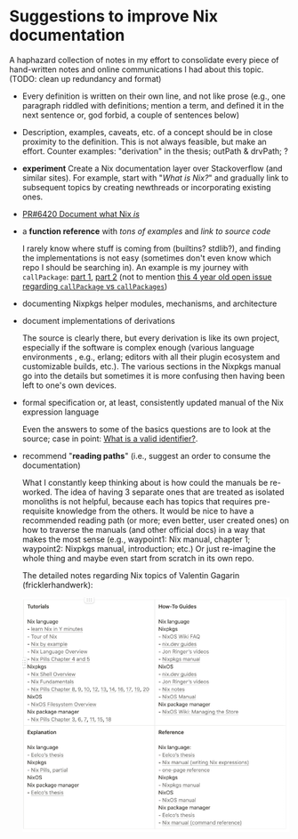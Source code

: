# Suggestions to improve Nix documentation

A haphazard collection of notes in my effort to consolidate every piece of hand-written notes and online communications I had about this topic. (TODO: clean up redundancy and format)

+ Every definition is written on their own line, and not like prose (e.g., one paragraph riddled with definitions; mention a term, and defined it in the next sentence or, god forbid, a couple of sentences below)

+ Description, examples, caveats, etc. of a concept should be in close proximity to the definition. This is not always feasible, but make an effort. Counter examples: "derivation" in the thesis; outPath & drvPath; ?

+ **experiment** Create a Nix documentation layer over Stackoverflow (and similar sites). For example, start with "_What is Nix?_" and gradually link to subsequent topics by creating newthreads or incorporating existing ones.

+ [PR#6420 Document what Nix *is*](https://github.com/NixOS/nix/pull/6420)

+ a **function reference** with *tons of examples* and *link to source code*
   
   I rarely know where stuff is coming from (builtins? stdlib?), and finding the implementations is not easy (sometimes don't even know which repo I should be searching in). An example is my journey with `callPackage`: [part 1](https://stackoverflow.com/questions/56121361/where-is-callpackage-defined-in-the-nixpkgs-repo-or-how-to-find-nix-lambda-de), [part 2](https://discourse.nixos.org/t/where-is-callpackage-defined-exactly-part-2/12524) (not to mention [this 4 year old open issue regarding `callPackage` vs `callPackages`](https://github.com/NixOS/nixpkgs/issues/36354))

+ documenting Nixpkgs helper modules, mechanisms, and architecture

+ document implementations of derivations

   The source is clearly there, but every derivation is like its own project, especially if the software is complex enough (various language environments , e.g., erlang; editors with all their plugin ecosystem and customizable builds, etc.). The various sections in the Nixpkgs manual go into the details but sometimes it is more confusing then having been left to one's own devices.

+ formal specification or, at least, consistently updated manual of the Nix expression language

  Even the answers to some of the basics questions are to look at the source; case in point: [What is a valid identifier?](https://stackoverflow.com/questions/56198420/what-is-the-syntax-of-a-valid-identifier-in-the-nix-language). 

+ recommend "**reading paths**" (i.e., suggest an order to consume the documentation)

   What I constantly keep thinking about is how could the manuals be re-worked. The idea of having 3 separate ones that are treated as isolated monoliths is not helpful, because each has topics that requires pre-requisite knowledge from the others. It would be nice to have a recommended reading path (or more; even better, user created ones) on how to traverse the manuals (and other official docs) in a way that makes the most sense (e.g., waypoint1: Nix manual, chapter 1; waypoint2: Nixpkgs manual, introduction; etc.) Or just re-imagine the whole thing and maybe even start from scratch in its own repo.

   The detailed notes regarding Nix topics of Valentin Gagarin (fricklerhandwerk):

   ![The detailed notes regarding Nix topics of Valentin Gagarin (fricklerhandwerk)](../../assets/valentin-gagarin-fricklerhandwerk-topical-notes.png)

